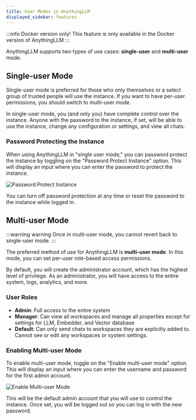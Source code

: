 ```yaml
---
title: User Modes in AnythingLLM
displayed_sidebar: features
---
```


:::info Docker version only!
This feature is only available in the Docker version of AnythingLLM
:::

AnythingLLM supports two types of use cases: **single-user** and **multi-user** mode.

## Single-user Mode

Single-user mode is preferred for those who only themselves or a select group of trusted people will use the instance. If you want to have per-user permissions, you should switch to multi-user mode.

In single-user mode, you (and only you) have complete control over the instance. Anyone with the password to the instance, if set, will be able to use the instance, change any configuration or settings, and view all chats.

### Password Protecting the Instance

When using AnythingLLM in "single user mode," you can password protect the instance by toggling on the "Password Protect Instance" option. This will display an input where you can enter the password to protect the instance.

![Password Protect Instance](/img/password-protect-instance.png)

You can turn off password protection at any time or reset the password to the instance while logged in.

## Multi-user Mode

:::warning warning
Once in multi-user mode, you cannot revert back to single-user mode.
:::

The preferred method of use for AnythingLLM is **multi-user mode**. In this mode, you can set per-user role-based access permissions.

By default, you will create the administrator account, which has the highest level of privilege. As an administrator, you will have access to the entire system, logs, analytics, and more.

### User Roles

- **Admin**: Full access to the entire system
- **Manager**: Can view all workspaces and manage all properties except for settings for LLM, Embedder, and Vector database
- **Default**: Can only send chats to workspaces they are explicitly added to. Cannot see or edit any workspaces or system settings.

### Enabling Multi-user Mode

To enable multi-user mode, toggle on the "Enable multi-user mode" option. This will display an input where you can enter the username and password for the first admin account.

![Enable Multi-user Mode](/img/multi-user-mode.png)

This will be the default admin account that you will use to control the instance. Once set, you will be logged out so you can log in with the new password.

